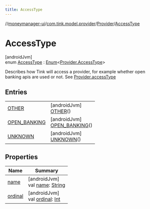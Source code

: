 ```yaml
---
title: AccessType
---
```

//[moneymanager-ui](../../../../index.html)/[com.tink.model.provider](../../index.html)/[Provider](../index.html)/[AccessType](index.html)



# AccessType



[androidJvm]\
enum [AccessType](index.html) : [Enum](https://kotlinlang.org/api/latest/jvm/stdlib/kotlin/-enum/index.html)&lt;[Provider.AccessType](index.html)&gt; 

Describes how Tink will access a provider, for example whether open banking apis are used or not. See [Provider.accessType](../access-type.html)



## Entries


| | |
|---|---|
| [OTHER](-o-t-h-e-r/index.html) | [androidJvm]<br>[OTHER](-o-t-h-e-r/index.html)() |
| [OPEN_BANKING](-o-p-e-n_-b-a-n-k-i-n-g/index.html) | [androidJvm]<br>[OPEN_BANKING](-o-p-e-n_-b-a-n-k-i-n-g/index.html)() |
| [UNKNOWN](-u-n-k-n-o-w-n/index.html) | [androidJvm]<br>[UNKNOWN](-u-n-k-n-o-w-n/index.html)() |


## Properties


| Name | Summary |
|---|---|
| [name](../../../com.tink.service.network/-sdk-client/-t-i-n-k_-l-i-n-k/index.html#-372974862%2FProperties%2F1000845458) | [androidJvm]<br>val [name](../../../com.tink.service.network/-sdk-client/-t-i-n-k_-l-i-n-k/index.html#-372974862%2FProperties%2F1000845458): [String](https://kotlinlang.org/api/latest/jvm/stdlib/kotlin/-string/index.html) |
| [ordinal](../../../com.tink.service.network/-sdk-client/-t-i-n-k_-l-i-n-k/index.html#-739389684%2FProperties%2F1000845458) | [androidJvm]<br>val [ordinal](../../../com.tink.service.network/-sdk-client/-t-i-n-k_-l-i-n-k/index.html#-739389684%2FProperties%2F1000845458): [Int](https://kotlinlang.org/api/latest/jvm/stdlib/kotlin/-int/index.html) |

